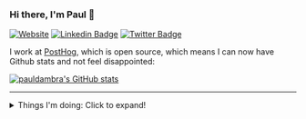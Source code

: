 ### Hi there, I'm Paul 👋

[![Website](https://img.shields.io/badge/Website-pauldambra.dev-red)](https://pauldambra.dev)
[![Linkedin Badge](https://img.shields.io/badge/Paul-D'Ambra-0077b5?style=flat-square&logo=Linkedin&logoColor=white&labelColor=0077b5&link=https://www.linkedin.com/in/paul-d-ambra/)](https://www.linkedin.com/in/paul-d-ambra/)
[![Twitter Badge](https://img.shields.io/badge/Paul-D'Ambra-1DA1F2?style=flat-square&labelColor=1ca0f1&logo=twitter&logoColor=white&link=https://twitter.com/pauldambra)](https://twitter.com/pauldambra)

I work at [PostHog](https://github.com/PostHog/posthog), which is open source, which means I can now have Github stats and not feel disappointed:

[![pauldambra's GitHub stats](https://github-readme-stats.vercel.app/api?username=pauldambra&show_icons=true&include_all_commits=true&theme=radical)](https://github.com/pauldambra)

---

<!--
**pauldambra/pauldambra** is a ✨ _special_ ✨ repository because its `README.md` (this file) appears on your GitHub profile.

Here are some ideas to get you started:

- 🔭 I’m currently working on ...
- 🌱 I’m currently learning ...
- 👯 I’m looking to collaborate on ...
- 🤔 I’m looking for help with ...
- 💬 Ask me about ...
- 📫 How to reach me: ...
- 😄 Pronouns: ...
- ⚡ Fun fact: ...
-->

<details>
<summary>Things I'm doing: Click to expand!</summary>

I should probably put text here 🙈
</details>

